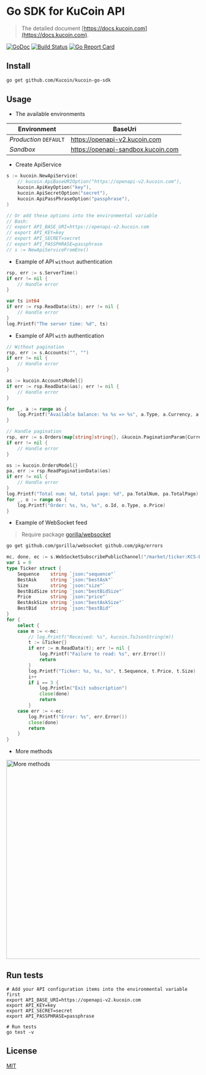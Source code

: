 # Go SDK for KuCoin API
> The detailed document [https://docs.kucoin.com](https://docs.kucoin.com).

[![GoDoc](https://godoc.org/github.com/Kucoin/kucoin-go-sdk?status.svg)](https://godoc.org/github.com/Kucoin/kucoin-go-sdk)
[![Build Status](https://travis-ci.org/Kucoin/kucoin-go-sdk.svg?branch=master)](https://travis-ci.org/Kucoin/kucoin-go-sdk)
[![Go Report Card](https://goreportcard.com/badge/github.com/Kucoin/kucoin-go-sdk)](https://goreportcard.com/report/github.com/Kucoin/kucoin-go-sdk)

## Install

```bash
go get github.com/Kucoin/kucoin-go-sdk
```

## Usage

- The available environments

| Environment | BaseUri |
| -------- | -------- |
| *Production* `DEFAULT` | https://openapi-v2.kucoin.com |
| *Sandbox* | https://openapi-sandbox.kucoin.com |

- Create ApiService

```go
s := kucoin.NewApiService( 
	// kucoin.ApiBaseURIOption("https://openapi-v2.kucoin.com"), 
	kucoin.ApiKeyOption("key"),
	kucoin.ApiSecretOption("secret"),
	kucoin.ApiPassPhraseOption("passphrase"),
)

// Or add these options into the environmental variable
// Bash: 
// export API_BASE_URI=https://openapi-v2.kucoin.com
// export API_KEY=key
// export API_SECRET=secret
// export API_PASSPHRASE=passphrase
// s := NewApiServiceFromEnv()
```

- Example of API `without` authentication

```go
rsp, err := s.ServerTime()
if err != nil {
    // Handle error
}

var ts int64
if err := rsp.ReadData(&ts); err != nil {
    // Handle error
}
log.Printf("The server time: %d", ts)
```

- Example of API `with` authentication

```go
// Without pagination
rsp, err := s.Accounts("", "")
if err != nil {
    // Handle error
}

as := kucoin.AccountsModel{}
if err := rsp.ReadData(&as); err != nil {
    // Handle error
}

for _, a := range as {
    log.Printf("Available balance: %s %s => %s", a.Type, a.Currency, a.Available)
}
```

```go
// Handle pagination
rsp, err := s.Orders(map[string]string{}, &kucoin.PaginationParam{CurrentPage: 1, PageSize: 10})
if err != nil {
    // Handle error
}

os := kucoin.OrdersModel{}
pa, err := rsp.ReadPaginationData(&os)
if err != nil {
    // Handle error
}
log.Printf("Total num: %d, total page: %d", pa.TotalNum, pa.TotalPage)
for _, o := range os {
    log.Printf("Order: %s, %s, %s", o.Id, o.Type, o.Price)
}
```

- Example of WebSocket feed
> Require package [gorilla/websocket](https://github.com/gorilla/websocket)

```bash
go get github.com/gorilla/websocket github.com/pkg/errors
```

```go
mc, done, ec := s.WebSocketSubscribePublicChannel("/market/ticker:KCS-BTC", true)
var i = 0
type Ticker struct {
    Sequence    string `json:"sequence"`
    BestAsk     string `json:"bestAsk"`
    Size        string `json:"size"`
    BestBidSize string `json:"bestBidSize"`
    Price       string `json:"price"`
    BestAskSize string `json:"bestAskSize"`
    BestBid     string `json:"bestBid"`
}
for {
    select {
    case m := <-mc:
        // log.Printf("Received: %s", kucoin.ToJsonString(m))
        t := &Ticker{}
        if err := m.ReadData(t); err != nil {
            log.Printf("Failure to read: %s", err.Error())
            return
        }
        log.Printf("Ticker: %s, %s, %s", t.Sequence, t.Price, t.Size)
        i++
        if i == 3 {
            log.Println("Exit subscription")
            close(done)
            return
        }
    case err := <-ec:
        log.Printf("Error: %s", err.Error())
        close(done)
        return
    }
}
```

- More methods

<img width="519" alt="More methods" src="https://user-images.githubusercontent.com/7278743/51752315-2bc4c100-20f2-11e9-831d-b517e88788f5.png">

## Run tests

```shell
# Add your API configuration items into the environmental variable first
export API_BASE_URI=https://openapi-v2.kucoin.com
export API_KEY=key
export API_SECRET=secret
export API_PASSPHRASE=passphrase

# Run tests
go test -v
```

## License

[MIT](LICENSE)

